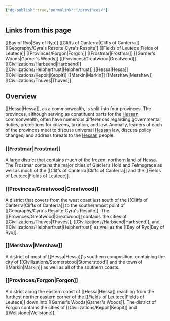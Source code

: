 ```yaml
---
{"dg-publish":true,"permalink":"/provinces/"}
---
```


## Links from this page
[[Bay of Ryo\|Bay of Ryo]]
[[Cliffs of Canterra\|Cliffs of Canterra]]
[[Geography/Cyra's Respite\|Cyra's Respite]]
[[Fields of Leutece\|Fields of Leutece]]
[[Provinces/Forgon\|Forgon]]
[[Frostmar\|Frostmar]]
[[Garner's Woods\|Garner's Woods]]
[[Provinces/Greatwood\|Greatwood]]
[[Civilizations/Harbsend\|Harbsend]]
[[Civilizations/Helpherfrust\|Helpherfrust]]
[[Hessa\|Hessa]]
[[Civilizations/Keppit\|Keppit]]
[[Markin\|Markin]]
[[Mershaw\|Mershaw]]
[[Civilizations/Thuves\|Thuves]]
## Overview
[[Hessa\|Hessa]], as a commonwealth, is split into four provinces. The provinces, although serving as constituent parts for the [Hessan](Hessa) commonwealth, often have numerous differences regarding governmental duties, protections for citizens, taxation, and law. Annually, leaders of each of the provinces meet to discuss universal [Hessan](Hessa) law, discuss policy changes, and address threats to the [Hessan](Hessa) people.
### [[Frostmar\|Frostmar]]
A large district that contains much of the frozen, northern land of Hessa. The Frostmar contains the major cities of Glacier’s Hold and Felmsgrace as well as much of the [[Cliffs of Canterra\|Cliffs of Canterra]] and the [[Fields of Leutece\|Fields of Leutece]].
### [[Provinces/Greatwood\|Greatwood]]
A district that covers from the west coast just south of the [[Cliffs of Canterra\|Cliffs of Canterra]] to the southernmost point of [[Geography/Cyra's Respite\|Cyra's Respite]]. The [[Provinces/Greatwood\|Greatwood]] contains the cities of [[Civilizations/Thuves\|Thuves]], [[Civilizations/Harbsend\|Harbsend]], and [[Civilizations/Helpherfrust\|Helpherfrust]] as well as the [[Bay of Ryo\|Bay of Ryo]].
### [[Mershaw\|Mershaw]]
A district of most of [[Hessa\|Hessa]]'s southern composition, containing the city of [[Civilizations/Stomerstood\|Stomerstood]] and the town of [[Markin\|Markin]] as well as all of the southern coasts.
### [[Provinces/Forgon\|Forgon]]
A district along the eastern coast of [[Hessa\|Hessa]] reaching from the furthest norther eastern corner of the [[Fields of Leutece\|Fields of Leutece]] down into [[Garner's Woods\|Garner's Woods]]. The district of Forgon contains the cities of [[Civilizations/Keppit\|Keppit]] and [[Wellstone\|Wellstone]].